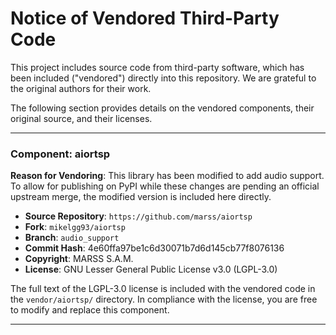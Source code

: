 # Notice of Vendored Third-Party Code

This project includes source code from third-party software, which has been included ("vendored") directly into this repository. We are grateful to the original authors for their work.

The following section provides details on the vendored components, their original source, and their licenses.

---

### Component: aiortsp

**Reason for Vendoring**: This library has been modified to add audio support. To allow for publishing on PyPI while these changes are pending an official upstream merge, the modified version is included here directly.

-   **Source Repository**: `https://github.com/marss/aiortsp`
-   **Fork**: `mikelgg93/aiortsp`
-   **Branch**: `audio_support`
-   **Commit Hash**: 4e60ffa97be1c6d30071b7d6d145cb77f8076136
-   **Copyright**: MARSS S.A.M.
-   **License**: GNU Lesser General Public License v3.0 (LGPL-3.0)

The full text of the LGPL-3.0 license is included with the vendored code in the `vendor/aiortsp/` directory. In compliance with the license, you are free to modify and replace this component.

---

